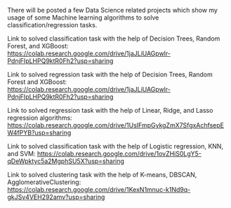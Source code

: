 There will be posted a few Data Science related projects which show my usage of some Machine learning algorithms to solve classification/regression tasks.

Link to solved classification task with the help of Decision Trees, Random Forest, and XGBoost:
https://colab.research.google.com/drive/1jaJLiUAGpwlr-PdnjFIpLHPQ9ktR0Fh2?usp=sharing

Link to solved regression task with the help of Decision Trees, Random Forest and XGBoost:
https://colab.research.google.com/drive/1jaJLiUAGpwlr-PdnjFIpLHPQ9ktR0Fh2?usp=sharing

Link to solved regression task with the help of Linear, Ridge, and Lasso regression algorithms:
https://colab.research.google.com/drive/1UsIFmpGykgZmX7SfgxAchfsepEW4fPYB?usp=sharing


Link to solved classification task with the help of Logistic regression, KNN, and SVM:
https://colab.research.google.com/drive/1ovZHiS0LgY5-qDeWpktyc5a2MgphSU5X?usp=sharing

Link to solved clustering task with the help of K-means, DBSCAN, AgglomerativeClustering:
https://colab.research.google.com/drive/1KexN1mnuc-k1Nd9q-gkJSv4VEH292amv?usp=sharing



